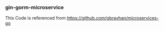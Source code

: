 ﻿### gin-gorm-microservice

This Code is referenced from https://github.com/gbrayhan/microservices-go
